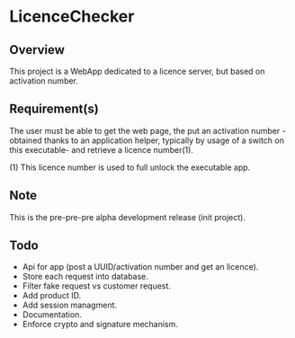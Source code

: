 LicenceChecker
==============

Overview
--------

This project is a WebApp dedicated to a licence server, but based on activation number.


Requirement(s)
--------------

The user must be able to get the web page, the put an activation number -obtained thanks to an application helper, typically by usage of a switch on this executable- and retrieve a licence number(1).

(1) This licence number is used to full unlock the executable app.


Note
----

This is the pre-pre-pre alpha development release (init project).



Todo
----

* Api for app (post a UUID/activation number and get an licence).
* Store each request into database.
* Filter fake request vs customer request.
* Add product ID.
* Add session managment.
* Documentation.
* Enforce crypto and signature mechanism.
